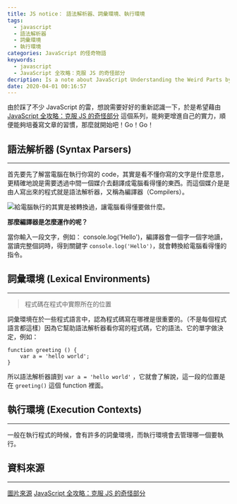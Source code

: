 ```yaml
---
title: JS notice： 語法解析器、詞彙環境、執行環境
tags:
  - javascript
  - 語法解析器
  - 詞彙環境
  - 執行環境
categories: JavaScript 的怪奇物語
keywords:
  - javascript
  - JavaScript 全攻略：克服 JS 的奇怪部分
decription: Is a note about JavaScript Understanding the Weird Parts by Anthony Alicea
date: 2020-04-01 00:16:57
---
```


由於踩了不少 JavaScript 的雷，想說需要好好的重新認識一下，於是希望藉由 [JavaScript 全攻略：克服 JS 的奇怪部分](https://www.udemy.com/course/javascriptjs/) 這個系列，能夠更增進自己的實力，順便能夠培養寫文章的習慣，那麼就開始吧！Go！Go！
<!--more-->

## 語法解析器 (Syntax Parsers)
---

首先要先了解當電腦在執行你寫的 code，其實是看不懂你寫的文字是什麼意思，更精確地說是需要透過中間一個媒介去翻譯成電腦看得懂的東西。而這個媒介是是由人寫出來的程式就是語法解析器，又稱為編譯器（Compilers）。

![給電腦執行的其實是被轉換過，讓電腦看得懂要做什麼。](https://i.imgur.com/500vRoE.png)

**那麼編譯器是怎麼運作的呢？**

當你輸入一段文字，例如： console.log('Hello')，編譯器會一個字一個字地讀，當讀完整個詞時，得到關鍵字 `console.log('Hello')`，就會轉換給電腦看得懂的指令。

## 詞彙環境 (Lexical Environments)
---

>程式碼在程式中實際所在的位置

詞彙環境在於一些程式語言中，認為程式碼寫在哪裡是很重要的。（不是每個程式語言都這樣）因為它幫助語法解析器看你寫的程式碼，它的語法、它的單字做決定，例如：

```
function greeting () {
    var a = 'hello world';
}
```

所以語法解析器讀到 `var a = 'hello world'` ，它就會了解說，這一段的位置是在 `greeting()` 這個 function 裡面。

## 執行環境 (Execution Contexts)
---

一般在執行程式的時候，會有許多的詞彙環境，而執行環境會去管理哪一個要執行。

## 資料來源
---

[圖片來源](https://www.guru99.com/syntax-analysis-parsing-types.html)
[JavaScript 全攻略：克服 JS 的奇怪部分](https://www.udemy.com/course/javascriptjs/)